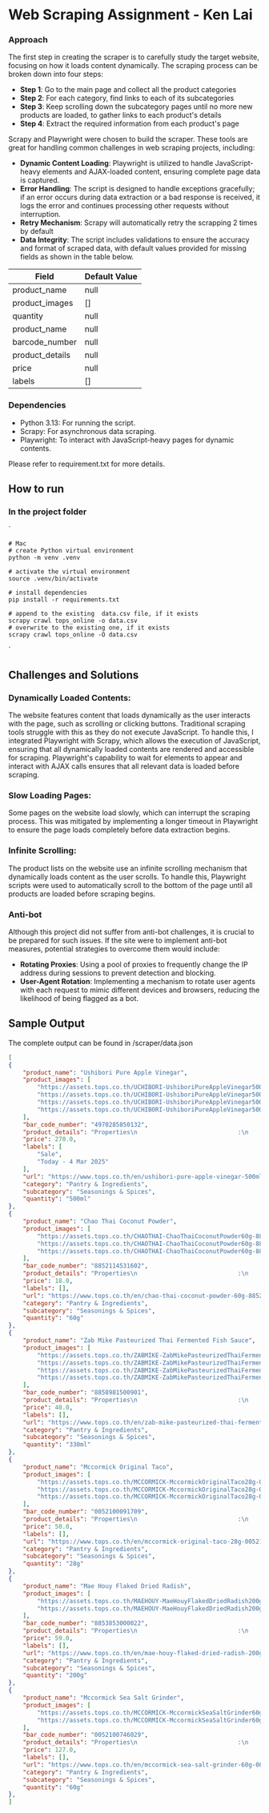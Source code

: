# Web Scraping Assignment - Ken Lai

### Approach
The first step in creating the scraper is to carefully study the target website, focusing on how it loads content dynamically. The scraping process can be broken down into four steps: 
- **Step 1**: Go to the main page and collect all the product categories
- **Step 2**: For each category, find links to each of its subcategories
- **Step 3**: Keep scrolling down the subcategory pages until no more new products are loaded, to gather links to each product's details
- **Step 4**: Extract the required information from each product's page

Scrapy and Playwright were chosen to build the scraper. These tools are great for handling common challenges in web scraping projects, including:
- **Dynamic Content Loading**:
Playwright is utilized to handle JavaScript-heavy elements and AJAX-loaded content, ensuring complete page data is captured.
- **Error Handling**: 
The script is designed to handle exceptions gracefully; if an error occurs during data extraction or a bad response is received, it logs the error and continues processing other requests without interruption.
- **Retry Mechanism**:
    Scrapy will automatically retry the scrapping 2 times by default
- **Data Integrity**: 
The script includes validations to ensure the accuracy and format of scraped data, with default values provided for missing fields as shown in the table below.

| Field | Default Value  |
| ------- | --- |
| product_name | null |
| product_images | [] |
| quantity | null |
| product_name | null |
| barcode_number | null |
| product_details | null |
| price | null |
| labels | [] |

### Dependencies

- Python 3.13: For running the script.
- Scrapy: For asynchronous data scraping.
- Playwright: To interact with JavaScript-heavy pages for dynamic contents.

Please refer to requirement.txt for more details.

## How to run

### In the project folder
`

    # Mac
    # create Python virtual environment
    python -m venv .venv
    
    # activate the virtual environment
    source .venv/bin/activate
    
    # install dependencies
    pip install -r requirements.txt
    
    # append to the existing  data.csv file, if it exists
    scrapy crawl tops_online -o data.csv
    # overwrite to the existing one, if it exists
    scrapy crawl tops_online -O data.csv
`

## Challenges and Solutions
### Dynamically Loaded Contents:
The website features content that loads dynamically as the user interacts with the page, such as scrolling or clicking buttons. Traditional scraping tools struggle with this as they do not execute JavaScript. To handle this, I integrated Playwright with Scrapy, which allows the execution of JavaScript, ensuring that all dynamically loaded contents are rendered and accessible for scraping. Playwright's capability to wait for elements to appear and interact with AJAX calls ensures that all relevant data is loaded before scraping.

### Slow Loading Pages: 
Some pages on the website load slowly, which can interrupt the scraping process. This was mitigated by implementing a longer timeout in Playwright to ensure the page loads completely before data extraction begins.

### Infinite Scrolling: 
The product lists on the website use an infinite scrolling mechanism that dynamically loads content as the user scrolls. To handle this, Playwright scripts were used to automatically scroll to the bottom of the page until all products are loaded before scraping begins.

### Anti-bot
Although this project did not suffer from anti-bot challenges, it is crucial to be prepared for such issues. If the site were to implement anti-bot measures, potential strategies to overcome them would include:
- **Rotating Proxies**: Using a pool of proxies to frequently change the IP address during sessions to prevent detection and blocking.
- **User-Agent Rotation**: Implementing a mechanism to rotate user agents with each request to mimic different devices and browsers, reducing the likelihood of being flagged as a bot.


## Sample Output

The complete output can be found in /scraper/data.json

```json
[
{
    "product_name": "Ushibori Pure Apple Vinegar",
    "product_images": [
        "https://assets.tops.co.th/UCHIBORI-UshiboriPureAppleVinegar500ml-4970285850132-1?$JPEG$",
        "https://assets.tops.co.th/UCHIBORI-UshiboriPureAppleVinegar500ml-4970285850132-1?$JPEG$",
        "https://assets.tops.co.th/UCHIBORI-UshiboriPureAppleVinegar500ml-4970285850132-2?$JPEG$",
        "https://assets.tops.co.th/UCHIBORI-UshiboriPureAppleVinegar500ml-4970285850132-3?$JPEG$"
    ],
    "bar_code_number": "4970285850132",
    "product_details": "Properties\n                            :\n                            \n                                The product received may be subject to package modification and quantity from the manufacturer.\nWe reserve the right to make any changes without prior notice. \n*The images used are for advertising purposes only.",
    "price": 270.0,
    "labels": [
        "Sale",
        "Today - 4 Mar 2025"
    ],
    "url": "https://www.tops.co.th/en/ushibori-pure-apple-vinegar-500ml-4970285850132",
    "category": "Pantry & Ingredients",
    "subcategory": "Seasonings & Spices",
    "quantity": "500ml"
},
{
    "product_name": "Chao Thai Coconut Powder",
    "product_images": [
        "https://assets.tops.co.th/CHAOTHAI-ChaoThaiCoconutPowder60g-8852114531602-1",
        "https://assets.tops.co.th/CHAOTHAI-ChaoThaiCoconutPowder60g-8852114531602-1",
        "https://assets.tops.co.th/CHAOTHAI-ChaoThaiCoconutPowder60g-8852114531602-2"
    ],
    "bar_code_number": "8852114531602",
    "product_details": "Properties\n                            :\n                            \n                                The product received may be subject to package modification and quantity from the manufacturer.\nWe reserve the right to make any changes without prior notice. \n*The images used are for advertising purposes only.",
    "price": 18.0,
    "labels": [],
    "url": "https://www.tops.co.th/en/chao-thai-coconut-powder-60g-8852114531602",
    "category": "Pantry & Ingredients",
    "subcategory": "Seasonings & Spices",
    "quantity": "60g"
},
{
    "product_name": "Zab Mike Pasteurized Thai Fermented Fish Sauce",
    "product_images": [
        "https://assets.tops.co.th/ZABMIKE-ZabMikePasteurizedThaiFermentedFishSauce330ml-8858981500901-1?$JPEG$",
        "https://assets.tops.co.th/ZABMIKE-ZabMikePasteurizedThaiFermentedFishSauce330ml-8858981500901-1?$JPEG$",
        "https://assets.tops.co.th/ZABMIKE-ZabMikePasteurizedThaiFermentedFishSauce330ml-8858981500901-2?$JPEG$",
        "https://assets.tops.co.th/ZABMIKE-ZabMikePasteurizedThaiFermentedFishSauce330ml-8858981500901-3?$JPEG$"
    ],
    "bar_code_number": "8858981500901",
    "product_details": "Properties\n                            :\n                            \n                                The product received may be subject to package modification and quantity from the manufacturer.\nWe reserve the right to make any changes without prior notice. \n*The images used are for advertising purposes only.",
    "price": 40.0,
    "labels": [],
    "url": "https://www.tops.co.th/en/zab-mike-pasteurized-thai-fermented-fish-sauce-330ml-8858981500901",
    "category": "Pantry & Ingredients",
    "subcategory": "Seasonings & Spices",
    "quantity": "330ml"
},
{
    "product_name": "Mccormick Original Taco",
    "product_images": [
        "https://assets.tops.co.th/MCCORMICK-MccormickOriginalTaco28g-0052100091709-1?$JPEG$",
        "https://assets.tops.co.th/MCCORMICK-MccormickOriginalTaco28g-0052100091709-1?$JPEG$",
        "https://assets.tops.co.th/MCCORMICK-MccormickOriginalTaco28g-0052100091709-2?$JPEG$"
    ],
    "bar_code_number": "0052100091709",
    "product_details": "Properties\n                            :\n                            \n                                Mccormick Original Taco Standard qualityMade from high quality raw materialsMade from good quality factory\n\nThe product received may be subject to package modification and quantity from the manufacturer.\nWe reserve the right to make any changes without prior notice. \n*The images used are for advertising purposes only.",
    "price": 50.0,
    "labels": [],
    "url": "https://www.tops.co.th/en/mccormick-original-taco-28g-0052100091709",
    "category": "Pantry & Ingredients",
    "subcategory": "Seasonings & Spices",
    "quantity": "28g"
},
{
    "product_name": "Mae Houy Flaked Dried Radish",
    "product_images": [
        "https://assets.tops.co.th/MAEHOUY-MaeHouyFlakedDriedRadish200g-8853853000022-1",
        "https://assets.tops.co.th/MAEHOUY-MaeHouyFlakedDriedRadish200g-8853853000022-1"
    ],
    "bar_code_number": "8853853000022",
    "product_details": "Properties\n                            :\n                            \n                                The product received may be subject to package modification and quantity from the manufacturer.\nWe reserve the right to make any changes without prior notice. \n*The images used are for advertising purposes only.",
    "price": 59.0,
    "labels": [],
    "url": "https://www.tops.co.th/en/mae-houy-flaked-dried-radish-200g-8853853000022",
    "category": "Pantry & Ingredients",
    "subcategory": "Seasonings & Spices",
    "quantity": "200g"
},
{
    "product_name": "Mccormick Sea Salt Grinder",
    "product_images": [
        "https://assets.tops.co.th/MCCORMICK-MccormickSeaSaltGrinder60g-0052100746029-1",
        "https://assets.tops.co.th/MCCORMICK-MccormickSeaSaltGrinder60g-0052100746029-1"
    ],
    "bar_code_number": "0052100746029",
    "product_details": "Properties\n                            :\n                            \n                                Mccormick Sea Salt Grinder Standard qualityMade from high quality raw materialsMade from good quality factory\n\nThe product received may be subject to package modification and quantity from the manufacturer.\nWe reserve the right to make any changes without prior notice. \n*The images used are for advertising purposes only.",
    "price": 127.0,
    "labels": [],
    "url": "https://www.tops.co.th/en/mccormick-sea-salt-grinder-60g-0052100746029",
    "category": "Pantry & Ingredients",
    "subcategory": "Seasonings & Spices",
    "quantity": "60g"
},
]
```